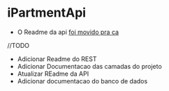 # iPartmentApi

* O Readme da api [foi movido pra ca](https://github.com/IzGabs/iPartmentApi/tree/master/API)


//TODO 
 * Adicionar Readme do REST 
 * Adicionar Documentacao das camadas do projeto
 * Atualizar REadme da API 
 * Adicionar documentacao do banco de dados
